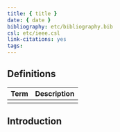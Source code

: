 ```yaml
---
title: { title }
date: { date }
bibliography: etc/bibliography.bib
csl: etc/ieee.csl
link-citations: yes
tags:
---
```


## Definitions

| Term | Description |
| ---- | ----------- |
|      |             |

## Introduction
